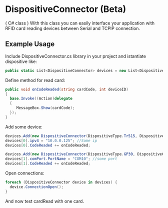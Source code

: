 # DispositiveConnector (Beta)
( C# class ) With this class you can easily interface your application with RFID card reading devices between Serial and TCPIP connection.

## Example Usage
Include DispositiveConnector.cs library in your project and istantiate dispositive like:
```C#
public static List<DispositiveConnector> devices = new List<DispositiveConnector>();
```

Define method for read card:
```C#
public void onCodeReaded(string cardCode, int deviceID)
{
  base.Invoke((Action)delegate
  {
     MessageBox.Show(cardCode);
  });
}
```

Add some device:
```C#
devices.Add(new DispositiveConnector(DispositiveType.Tr515, DispositiveConnection.TcpIp));
devices[0].ipv4 = "10.0.0.125"; //Some ip
devices[0].CodeReaded += onCodeReaded;

devices.Add(new DispositiveConnector(DispositiveType.GP30, DispositiveConnection.Serial));
devices[1].comPort.PortName = "COM10"; //some port
devices[1].CodeReaded += onCodeReaded;
```

Open connections:
```C#
foreach (DispositiveConnector device in devices) {
  device.ConnectionOpen();
}
```

And now test cardRead with one card.
